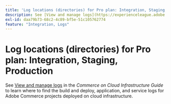 ```yaml
---
title: 'Log locations (directories) for Pro plan: Integration, Staging, Production'
description: See [View and manage logs](https://experienceleague.adobe.com/docs/commerce-cloud-service/user-guide/develop/test/log-locations.html) in the *Commerce on Cloud Infrastructure Guide* to learn where to find the build and deploy, application, and service logs for your project.
exl-id: daa79b73-68c2-4c89-bf5e-51c105762774
feature: "Integration, Logs"
---
```

# Log locations (directories) for Pro plan: Integration, Staging, Production

See [View and manage logs](https://experienceleague.adobe.com/docs/commerce-cloud-service/user-guide/develop/test/log-locations.html) in the *Commerce on Cloud Infrastructure Guide* to learn where to find the build and deploy, application, and service logs for Adobe Commerce projects deployed on cloud infrastructure.
